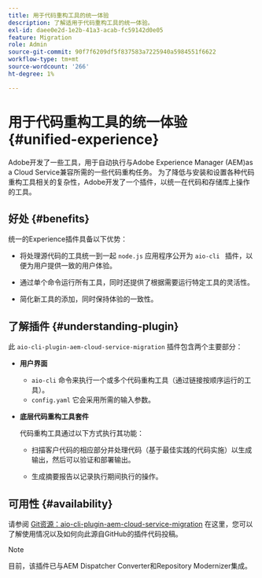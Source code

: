 ```yaml
---
title: 用于代码重构工具的统一体验
description: 了解适用于代码重构工具的统一体验。
exl-id: daee0e2d-1e2b-41a3-acab-fc59142d0e05
feature: Migration
role: Admin
source-git-commit: 90f7f6209df5f837583a7225940a5984551f6622
workflow-type: tm+mt
source-wordcount: '266'
ht-degree: 1%

---
```


# 用于代码重构工具的统一体验 {#unified-experience}

Adobe开发了一些工具，用于自动执行与Adobe Experience Manager (AEM)as a Cloud Service兼容所需的一些代码重构任务。 为了降低与安装和设置各种代码重构工具相关的复杂性，Adobe开发了一个插件，以统一在代码和存储库上操作的工具。

## 好处 {#benefits}

统一的Experience插件具备以下优势：

* 将处理源代码的工具统一到一起 `node.js` 应用程序公开为 `aio-cli ` 插件，以便为用户提供一致的用户体验。

* 通过单个命令运行所有工具，同时还提供了根据需要运行特定工具的灵活性。

* 简化新工具的添加，同时保持体验的一致性。

## 了解插件 {#understanding-plugin}

此 `aio-cli-plugin-aem-cloud-service-migration` 插件包含两个主要部分：

* **用户界面**

   * `aio-cli` 命令来执行一个或多个代码重构工具（通过链接按顺序运行的工具）。
   * `config.yaml` 它会采用所需的输入参数。

* **底层代码重构工具套件**

  代码重构工具通过以下方式执行其功能：

   * 扫描客户代码的相应部分并处理代码（基于最佳实践的代码实施）以生成输出，然后可以验证和部署输出。

   * 生成摘要报告以记录执行期间执行的操作。

## 可用性 {#availability}

请参阅 [Git资源：aio-cli-plugin-aem-cloud-service-migration](https://github.com/adobe/aio-cli-plugin-aem-cloud-service-migration) 在这里，您可以了解使用情况以及如何向此源自GitHub的插件代码投稿。

>[!NOTE]
>目前，该插件已与AEM Dispatcher Converter和Repository Modernizer集成。

